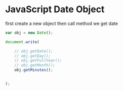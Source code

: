 # JavaScript Date Object

first create a new object then call method we get date

```javascript
var obj = new Date();

document.write(

    // obj.getDate();
    // obj.getDay();
    // obj.getFullYear();
    // obj.getMonth();
    obj.getMinutes();


);
```
